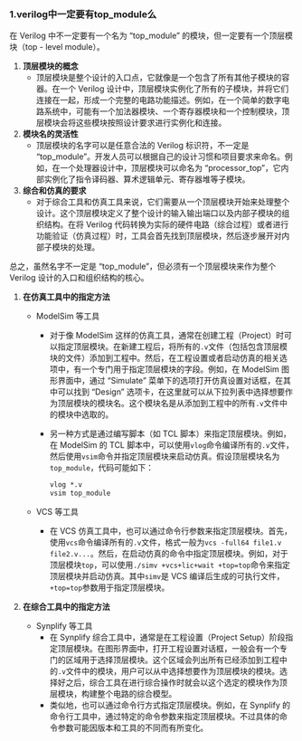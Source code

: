 ### 1.verilog中一定要有top_module么

在 Verilog 中不一定要有一个名为 “top_module” 的模块，但一定要有一个顶层模块（top - level module）。

1. **顶层模块的概念**
   - 顶层模块是整个设计的入口点，它就像是一个包含了所有其他子模块的容器。在一个 Verilog 设计中，顶层模块实例化了所有的子模块，并将它们连接在一起，形成一个完整的电路功能描述。例如，在一个简单的数字电路系统中，可能有一个加法器模块、一个寄存器模块和一个控制模块，顶层模块会将这些模块按照设计要求进行实例化和连接。
2. **模块名的灵活性**
   - 顶层模块的名字可以是任意合法的 Verilog 标识符，不一定是 “top_module”。开发人员可以根据自己的设计习惯和项目要求来命名。例如，在一个处理器设计中，顶层模块可以命名为 “processor_top”，它内部实例化了指令译码器、算术逻辑单元、寄存器堆等子模块。
3. **综合和仿真的要求**
   - 对于综合工具和仿真工具来说，它们需要从一个顶层模块开始来处理整个设计。这个顶层模块定义了整个设计的输入输出端口以及内部子模块的组织结构。在将 Verilog 代码转换为实际的硬件电路（综合过程）或者进行功能验证（仿真过程）时，工具会首先找到顶层模块，然后逐步展开对内部子模块的处理。

总之，虽然名字不一定是 “top_module”，但必须有一个顶层模块来作为整个 Verilog 设计的入口和组织结构的核心。

1. **在仿真工具中的指定方法**

   - ModelSim 等工具

     - 对于像 ModelSim 这样的仿真工具，通常在创建工程（Project）时可以指定顶层模块。在新建工程后，将所有的`.v`文件（包括包含顶层模块的文件）添加到工程中。然后，在工程设置或者启动仿真的相关选项中，有一个专门用于指定顶层模块的字段。例如，在 ModelSim 图形界面中，通过 “Simulate” 菜单下的选项打开仿真设置对话框，在其中可以找到 “Design” 选项卡，在这里就可以从下拉列表中选择想要作为顶层模块的模块名。这个模块名是从添加到工程中的所有`.v`文件中的模块中选取的。

     - 另一种方式是通过编写脚本（如 TCL 脚本）来指定顶层模块。例如，在 ModelSim 的 TCL 脚本中，可以使用`vlog`命令编译所有的`.v`文件，然后使用`vsim`命令并指定顶层模块来启动仿真。假设顶层模块名为`top_module`，代码可能如下：

       ```tcl
       vlog *.v
       vsim top_module
       ```

   - VCS 等工具

     - 在 VCS 仿真工具中，也可以通过命令行参数来指定顶层模块。首先，使用`vcs`命令编译所有的`.v`文件，格式一般为`vcs -full64 file1.v file2.v...`。然后，在启动仿真的命令中指定顶层模块。例如，对于顶层模块`top`，可以使用`./simv +vcs+lic+wait +top=top`命令来指定顶层模块并启动仿真。其中`simv`是 VCS 编译后生成的可执行文件，`+top=top`参数用于指定顶层模块。

2. **在综合工具中的指定方法**

   - Synplify 等工具
     - 在 Synplify 综合工具中，通常是在工程设置（Project Setup）阶段指定顶层模块。在图形界面中，打开工程设置对话框，一般会有一个专门的区域用于选择顶层模块。这个区域会列出所有已经添加到工程中的`.v`文件中的模块，用户可以从中选择想要作为顶层模块的模块。选择好之后，综合工具在进行综合操作时就会以这个选定的模块作为顶层模块，构建整个电路的综合模型。
     - 类似地，也可以通过命令行方式指定顶层模块。例如，在 Synplify 的命令行工具中，通过特定的命令参数来指定顶层模块。不过具体的命令参数可能因版本和工具的不同而有所变化。